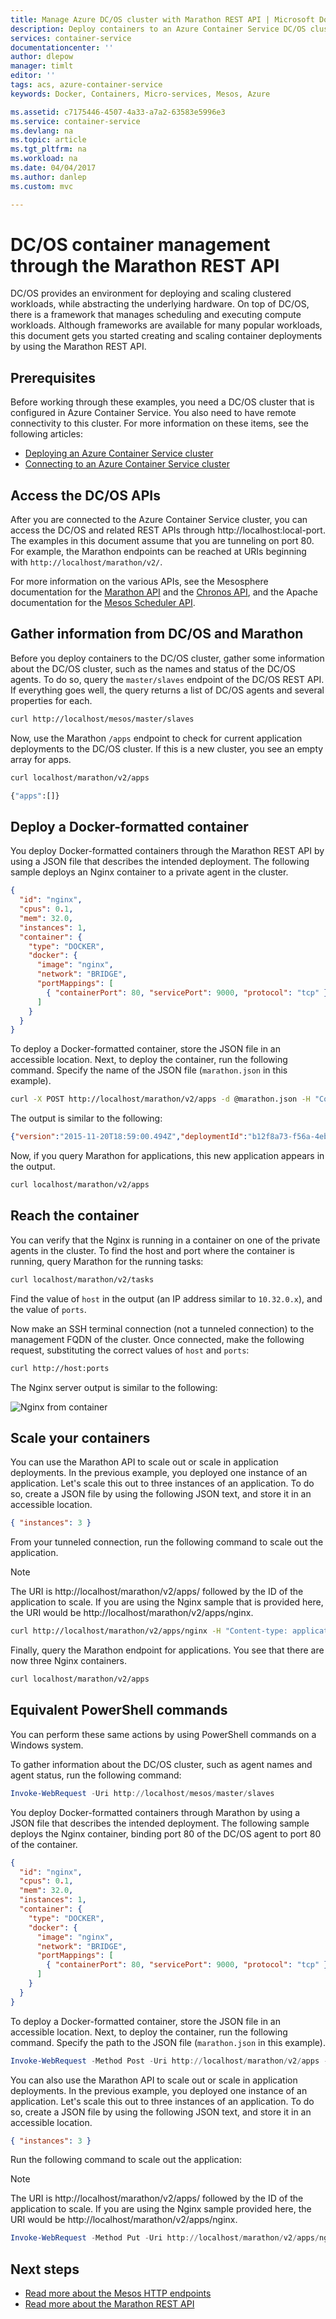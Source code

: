```yaml
---
title: Manage Azure DC/OS cluster with Marathon REST API | Microsoft Docs
description: Deploy containers to an Azure Container Service DC/OS cluster by using the Marathon REST API.
services: container-service
documentationcenter: ''
author: dlepow
manager: timlt
editor: ''
tags: acs, azure-container-service
keywords: Docker, Containers, Micro-services, Mesos, Azure

ms.assetid: c7175446-4507-4a33-a7a2-63583e5996e3
ms.service: container-service
ms.devlang: na
ms.topic: article
ms.tgt_pltfrm: na
ms.workload: na
ms.date: 04/04/2017
ms.author: danlep
ms.custom: mvc

---
```

# DC/OS container management through the Marathon REST API
DC/OS provides an environment for deploying and scaling clustered workloads, while abstracting the underlying hardware. On top of DC/OS, there is a framework that manages scheduling and executing compute workloads. Although frameworks are available for many popular workloads, this document gets you started creating and scaling container deployments by using the Marathon REST API. 

## Prerequisites

Before working through these examples, you need a DC/OS cluster that is configured in Azure Container Service. You also need to have remote connectivity to this cluster. For more information on these items, see the following articles:

* [Deploying an Azure Container Service cluster](container-service-deployment.md)
* [Connecting to an Azure Container Service cluster](../container-service-connect.md)

## Access the DC/OS APIs
After you are connected to the Azure Container Service cluster, you can access the DC/OS and related REST APIs through http://localhost:local-port. The examples in this document assume that you are tunneling on port 80. For example, the Marathon endpoints can be reached at URIs beginning with `http://localhost/marathon/v2/`. 

For more information on the various APIs, see the Mesosphere documentation for the [Marathon
API](https://mesosphere.github.io/marathon/docs/rest-api.html) and the
[Chronos API](https://mesos.github.io/chronos/docs/api.html), and the
Apache documentation for the [Mesos Scheduler
API](http://mesos.apache.org/documentation/latest/scheduler-http-api/).

## Gather information from DC/OS and Marathon
Before you deploy containers to the DC/OS cluster, gather some
information about the DC/OS cluster, such as the names and
status of the DC/OS agents. To do so, query the `master/slaves`
endpoint of the DC/OS REST API. If everything goes well, the query returns a list of DC/OS agents and several properties for each.

```bash
curl http://localhost/mesos/master/slaves
```

Now, use the Marathon `/apps` endpoint to check for current application deployments to the DC/OS cluster. If this is a new cluster, you see an empty array for apps.

```bash
curl localhost/marathon/v2/apps

{"apps":[]}
```

## Deploy a Docker-formatted container
You deploy Docker-formatted containers through the Marathon REST API by using a JSON file that describes the intended deployment. The following sample deploys an Nginx container to a private agent in the cluster. 

```json
{
  "id": "nginx",
  "cpus": 0.1,
  "mem": 32.0,
  "instances": 1,
  "container": {
    "type": "DOCKER",
    "docker": {
      "image": "nginx",
      "network": "BRIDGE",
      "portMappings": [
        { "containerPort": 80, "servicePort": 9000, "protocol": "tcp" }
      ]
    }
  }
}
```

To deploy a Docker-formatted container, store the JSON file in an accessible location. Next, to deploy the container, run the following command. Specify the name of the JSON file (`marathon.json` in this example).

```bash
curl -X POST http://localhost/marathon/v2/apps -d @marathon.json -H "Content-type: application/json"
```

The output is similar to the following:

```json
{"version":"2015-11-20T18:59:00.494Z","deploymentId":"b12f8a73-f56a-4eb1-9375-4ac026d6cdec"}
```

Now, if you query Marathon for applications, this new application appears in the output.

```bash
curl localhost/marathon/v2/apps
```

## Reach the container

You can verify that the Nginx is running in a container on one of the private agents in the cluster. To find the host and port where the container is running, query Marathon for the running tasks: 

```bash
curl localhost/marathon/v2/tasks
```

Find the value of `host` in the output (an IP address similar to `10.32.0.x`), and the value of `ports`.


Now make an SSH terminal connection (not a tunneled connection) to the management FQDN of the cluster. Once connected, make the following request, substituting the correct values of `host` and `ports`:

```bash
curl http://host:ports
```

The Nginx server output is similar to the following:

![Nginx from container](./media/container-service-mesos-marathon-rest/nginx.png)




## Scale your containers
You can use the Marathon API to scale out or scale in application deployments. In the previous example, you deployed one instance of an application. Let's scale this out to three instances of an application. To do so, create a JSON file by using the following JSON text, and store it in an accessible location.

```json
{ "instances": 3 }
```

From your tunneled connection, run the following command to scale out the application.

> [!NOTE]
> The URI is http://localhost/marathon/v2/apps/ followed by the ID of the application to scale. If you are using the Nginx sample that is provided here, the URI would be http://localhost/marathon/v2/apps/nginx.
> 
> 

```bash
curl http://localhost/marathon/v2/apps/nginx -H "Content-type: application/json" -X PUT -d @scale.json
```

Finally, query the Marathon endpoint for applications. You see that there are now three Nginx containers.

```bash
curl localhost/marathon/v2/apps
```

## Equivalent PowerShell commands
You can perform these same actions by using PowerShell commands on a Windows system.

To gather information about the DC/OS cluster, such as agent names and agent status, run the following command:

```powershell
Invoke-WebRequest -Uri http://localhost/mesos/master/slaves
```

You deploy Docker-formatted containers through Marathon by using a JSON file that describes the intended deployment. The following sample deploys the Nginx container, binding port 80 of the DC/OS agent to port 80 of the container.

```json
{
  "id": "nginx",
  "cpus": 0.1,
  "mem": 32.0,
  "instances": 1,
  "container": {
    "type": "DOCKER",
    "docker": {
      "image": "nginx",
      "network": "BRIDGE",
      "portMappings": [
        { "containerPort": 80, "servicePort": 9000, "protocol": "tcp" }
      ]
    }
  }
}
```

To deploy a Docker-formatted container, store the JSON file in an accessible location. Next, to deploy the container, run the following command. Specify the path to the JSON file (`marathon.json` in this example).

```powershell
Invoke-WebRequest -Method Post -Uri http://localhost/marathon/v2/apps -ContentType application/json -InFile 'c:\marathon.json'
```

You can also use the Marathon API to scale out or scale in application deployments. In the previous example, you deployed one instance of an application. Let's scale this out to three instances of an application. To do so, create a JSON file by using the following JSON text, and store it in an accessible location.

```json
{ "instances": 3 }
```

Run the following command to scale out the application:

> [!NOTE]
> The URI is http://localhost/marathon/v2/apps/ followed by the ID of the application to scale. If you are using the Nginx sample provided here, the URI would be http://localhost/marathon/v2/apps/nginx.
> 
> 

```powershell
Invoke-WebRequest -Method Put -Uri http://localhost/marathon/v2/apps/nginx -ContentType application/json -InFile 'c:\scale.json'
```

## Next steps
* [Read more about the Mesos HTTP endpoints](http://mesos.apache.org/documentation/latest/endpoints/)
* [Read more about the Marathon REST API](https://mesosphere.github.io/marathon/docs/rest-api.html)

